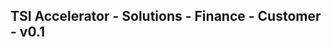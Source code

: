 TSI Accelerator - Solutions - Finance - Customer - v0.1
--------------------------------------------------------------------------------------------


